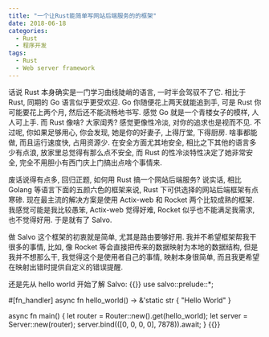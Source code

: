 ```yaml
---
title: "一个让Rust能简单写网站后端服务的的框架"
date: 2018-06-18
categories:
  - Rust
  - 程序开发
tags:
  - Rust
  - Web server framework
---
```


话说 Rust 本身确实是一门学习曲线陡峭的语言, 一时半会驾驭不了它. 相比于 Rust, 同期的 Go 语言似乎更受欢迎. Go 你随便花上两天就能追到手, 可是 Rust 你可能要花上两个月, 然后还不能流畅地书写. 感觉 Go 就是一个青楼女子的模样, 人人可上手. 而 Rust 像啥? 大家闺秀? 感觉更像性冷淡, 对你的追求也是视而不见. 不过呢, 你如果足够用心, 你会发现, 她是你的好妻子, 上得厅堂, 下得厨房. 啥事都能做, 而且运行速度快, 占用资源少. 在安全方面尤其地安全, 相比之下其他的语言多少有点浪, 放家里总觉得有那么点不安全, 而 Rust 的性冷淡特性决定了她非常安全, 完全不用胆小有西门庆上门搞出点啥个事情来.

废话说得有点多, 回归正题, 如何用 Rust 搞一个网站后端服务? 说实话, 相比 Golang 等语言下面的五颜六色的框架来说, Rust 下可供选择的网站后端框架有点寒碜. 现在最主流的解决方案是使用 Actix-web 和 Rocket 两个比较成熟的框架. 我感觉可能是我比较愚笨, Actix-web 觉得好难, Rocket 似乎也不能满足我需求, 也不觉得好用. 于是就有了 Salvo.

做 Salvo 这个框架的初衷就是简单, 尤其是路由要够好用. 我并不希望框架帮我干很多的事情, 比如, 像 Rocket 等会直接把传来的数据映射为本地的数据结构, 但是我并不想那么干, 我觉得这个是使用者自己的事情, 映射本身很简单, 而且我更希望在映射出错时提供自定义的错误提醒.

<!--more-->
还是先从 hello world 开始了解 Salvo:
{{<highlight rust>}}
use salvo::prelude::*;

#[fn_handler]
async fn hello_world() -> &'static str {
    "Hello World"
}

async fn main() {
    let router = Router::new().get(hello_world);
    let server = Server::new(router);
    server.bind(([0, 0, 0, 0], 7878)).await;
}
{{</highlight>}}

